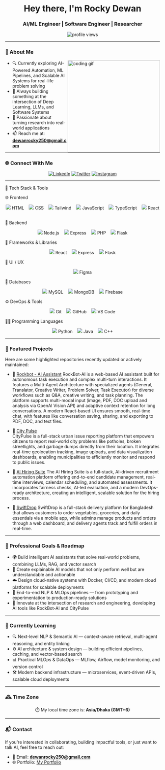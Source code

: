 <h1 align="center">Hey there, I'm Rocky Dewan</h1>
<h3 align="center">AI/ML Engineer | Software Engineer | Researcher </h3>

<p align="center">
  <img src="https://komarev.com/ghpvc/?username=Rocky-Dewan&label=Profile%20Views&color=0e75b6&style=flat" alt="profile views" />

</p>

---

### 🧠 About Me

<img align="right" width="300" src="https://media.giphy.com/media/K5kfQExKk731K/giphy.gif" alt="coding gif" />

- 🔍 Currently exploring AI-Powered Automation, ML Pipelines, and Scalable AI Systems for real-life problem solving
- 🔨 Always building something at the intersection of Deep Learning, LLMs, and Software Systems  
- 📘 Passionate about turning research into real-world applications
- 📫 Reach me at: **dewanrocky250@gmail.com**

---

### 🌐 Connect With Me

<p align="center">
  <a href="https://www.linkedin.com/in/rockydewan250/"><img src="https://skillicons.dev/icons?i=linkedin" alt="LinkedIn" /></a>
  <a href="https://twitter.com/dewan_rocky250"><img src="https://skillicons.dev/icons?i=twitter" alt="Twitter" /></a>
  <a href="https://instagram.com/rock_._y"><img src="https://skillicons.dev/icons?i=instagram" alt="Instagram" /></a>
</p>

---

🧰 Tech Stack & Tools

🌐 Frontend

<p align="center"> <img src="https://skillicons.dev/icons?i=html" /> HTML &nbsp;&nbsp; <img src="https://skillicons.dev/icons?i=css" /> CSS &nbsp;&nbsp; <img src="https://skillicons.dev/icons?i=tailwind" /> Tailwind &nbsp;&nbsp; <img src="https://skillicons.dev/icons?i=js" /> JavaScript &nbsp;&nbsp; <img src="https://skillicons.dev/icons?i=ts" /> TypeScript &nbsp;&nbsp; <img src="https://skillicons.dev/icons?i=react" /> React &nbsp;&nbsp; </p>

🔧 Backend

<p align="center"> <img src="https://skillicons.dev/icons?i=nodejs" /> Node.js &nbsp;&nbsp; <img src="https://skillicons.dev/icons?i=express" /> Express &nbsp;&nbsp; <img src="https://skillicons.dev/icons?i=php" /> PHP &nbsp;&nbsp; <img src="https://skillicons.dev/icons?i=flask" /> Flask </p>

🧱 Frameworks & Libraries

<p align="center"> <img src="https://skillicons.dev/icons?i=react" /> React &nbsp;&nbsp;  <img src="https://skillicons.dev/icons?i=express" /> Express &nbsp;&nbsp; <img src="https://skillicons.dev/icons?i=flask" /> Flask </p>

🎨 UI / UX

<p align="center"> <img src="https://skillicons.dev/icons?i=figma" /> Figma </p>

💾 Databases

<p align="center"> <img src="https://skillicons.dev/icons?i=mysql" /> MySQL &nbsp;&nbsp; <img src="https://skillicons.dev/icons?i=mongodb" /> MongoDB &nbsp;&nbsp; <img src="htttps://skillicons.dev/icons?i=firebase" /> Firebase </p>

⚙️ DevOps & Tools

<p align="center"> <img src="https://skillicons.dev/icons?i=git" /> Git &nbsp;&nbsp; <img src="https://skillicons.dev/icons?i=github" /> GitHub &nbsp;&nbsp; <img src="https://skillicons.dev/icons?i=vscode" /> VS Code </p>

👨‍💻 Programming Languages

<p align="center"> <img src="https://skillicons.dev/icons?i=python" /> Python &nbsp;&nbsp; <img src="https://skillicons.dev/icons?i=java" /> Java &nbsp;&nbsp; <img src="https://skillicons.dev/icons?i=cpp" /> C++ </p>

---

### 🚀 Featured Projects

Here are some highlighted repositories recently updated or actively maintained:



- 🤖 [Rockbot - AI Assistant](https://github.com/Rocky-Dewan/Rockbot-AI-Assistant)
  RockBot-AI is a web-based AI assistant built for autonomous task execution and complex multi-turn interactions. It features a Multi-Agent Architecture with specialized agents (General, Translator, Creative Writer, Problem Solver, Task Executor) for diverse workflows such as Q&A, creative writing, and task planning.
The platform supports multi-modal input (image, PDF, DOC upload and analysis via OpenAI Vision API) and adaptive context retention for long conversations.
A modern React-based UI ensures smooth, real-time chat, with features like conversation saving, sharing, and exporting to PDF, DOC, and text files.


- 🌆 [City Pulse](https://github.com/Rocky-Dewan/City-Pulse)  
  CityPulse is a full-stack urban issue reporting platform that empowers citizens to report real-world city problems like potholes, broken streetlights, and garbage dumps directly from their location.
It integrates real-time geolocation tracking, image uploads, and data visualization dashboards, enabling municipalities to efficiently monitor and respond to public issues.

- 🧠 [AI Hiring Suite](https://github.com/Rocky-Dewan/ai-hiring-suite)
  The AI Hiring Suite is a full-stack, AI-driven recruitment automation platform offering end-to-end candidate management, real-time interviews, calendar scheduling, and automated assessments.
It incorporates fairness checks, AI-led evaluation, and a modern DevOps-ready architecture, creating an intelligent, scalable solution for the hiring process.

- 🚚 [SwiftDrop](https://github.com/Rocky-Dewan/SwiftDrop)
  SwiftDrop is a full-stack delivery platform for Bangladesh that allows customers to order vegetables, groceries, and daily essentials via a mobile app, while admins manage products and orders through a web dashboard, and delivery agents track and fulfill orders in real-time.



---


### 🎯 Professional Goals & Roadmap

- 🌍 Build intelligent AI assistants that solve real-world problems, combining LLMs, RAG, and vector search
- 🧠 Create explainable AI models that not only perform well but are understandable and actionable 
- ☁️ Design cloud-native systems with Docker, CI/CD, and modern cloud platforms for scalable deployments
- 🧩 End-to-end NLP & MLOps pipelines — from prototyping and experimentation to production-ready solutions
- 🤖 Innovate at the intersection of research and engineering, developing AI tools like RockBot-AI and CityPulse

---

### 🌱 Currently Learning

- 🔍 Next-level NLP & Semantic AI — context-aware retrieval, multi-agent reasoning, and entity linking
- ⚙️ AI architecture & system design — building efficient pipelines, caching, and vector-based search
- 📊 Practical MLOps & DataOps — MLflow, Airflow, model monitoring, and version control
- 🛠️ Modern backend infrastructure — microservices, event-driven APIs, scalable cloud deployments 

---

### 🕰️ Time Zone

<p align="center">⏱️ My local time zone is: <b>Asia/Dhaka (GMT+6)</b></p>

---

### 📬 Contact

If you're interested in collaborating, building impactful tools, or just want to talk AI, feel free to reach out:

- 📧 Email: **dewanrocky250@gmail.com**  
- 🌐 Portfolio: [My Portfolio](http://rocky-dewan.github.io/-Rockyfolio/)


